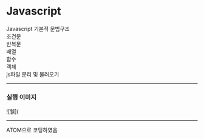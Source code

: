 # Javascript

Javascript 기본적 문법구조   
조건문   
반복문   
배열   
함수   
객체   
js파일 분리 및 불러오기

----------------------
### 실행 이미지

![웱](

----------------------

ATOM으로 코딩하였음
